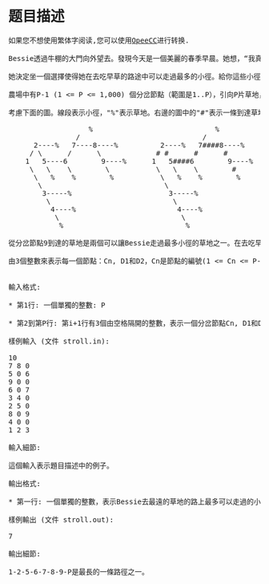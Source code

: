 # 题目描述


<pre>如果您不想使用繁体字阅读,您可以使用<a target="_blank" href="http://www.byvoid.com/application/opencc/">OpeeCC</a>进行转换.

Bessie透過牛棚的大門向外望去。發現今天是一個美麗的春季早晨。她想，“我真的好想好想沐浴著春風，走在草地之中，感受嫩草溫柔地撫摸四蹄的感覺。”她知道一旦她離開了牛棚，她將沿著一條小徑走一段路，然後就會出現一個三岔路口，她必須在兩條小徑中選擇一條繼續走下去。然後她又會遇到更多的三岔路口，進行更多的選擇，直到她到達一個青翠的牧場為止。

她決定坐一個選擇使得她在去吃早草的路途中可以走過最多的小徑。給你這些小徑的描述，要求Bessie最多可以走過多少條小徑。假定Bessie一出牛棚就有2條路徑，Bessie需要從中選擇一條。

農場中有P-1 (1 &lt;= P &lt;= 1,000) 個分岔節點（範圍是1..P），引向P片草地，它們之間由小徑連接。對任意一個節點來說，只有一條從牛棚（被標記為節點1）開始的路徑可以到達。

考慮下面的圖。線段表示小徑，&#34;%&#34;表示草地。右邊的圖中的&#34;#&#34;表示一條到達草地的高亮的路徑。

                   %                             %
                /                             /
      2----%   7----8----%          2----%   7####8----%
     / \      /      \             # #      #      #
    1   5----6        9----%      1   5####6        9----%
     \   \    \        \           \   \    \        #
      \   %    %        %           \   %    %        %
       \                             \
        3-----%                       3-----%
         \                             \
          4----%                        4----%
           \                             \
            %                             %

從分岔節點9到達的草地是兩個可以讓Bessie走過最多小徑的草地之一。在去吃早草的路上Bessie將走過7條不同的小徑。這些草地是離牛棚也就是節點1最“遠”的。

由3個整數來表示每一個節點：Cn, D1和D2，Cn是節點的編號(1 &lt;= Cn &lt;= P-1); D1和D2是由該節點引出的兩條小徑的終點(0 &lt;= D1 &lt;= P-1; 0 &lt;= D2 &lt;= P-1)。如果D1為0，表示這條小徑引向的是一片牧草地；D2也一樣。


輸入格式:

* 第1行: 一個單獨的整數: P

* 第2到第P行: 第i+1行有3個由空格隔開的整數，表示一個分岔節點Cn, D1和D2。

樣例輸入 (文件 stroll.in):

10
7 8 0
5 0 6
9 0 0
6 0 7
3 4 0
2 5 0
8 0 9
4 0 0
1 2 3

輸入細節:

這個輸入表示題目描述中的例子。

輸出格式:

* 第一行: 一個單獨的整數，表示Bessie去最遠的草地的路上最多可以走過的小徑的數目。

樣例輸出 (文件 stroll.out):

7

輸出細節:

1-2-5-6-7-8-9-P是最長的一條路徑之一。
</pre>
